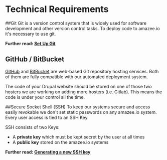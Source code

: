 # Technical Requirements

##Git
Git is a version control system that is widely used for software development and other version control tasks. To deploy code to amazee.io it's necessary to use git.

**Further read: [Set Up Git](https://help.github.com/articles/set-up-git/)**

## GitHub / BitBucket
[GitHub](http://github.com) and [BitBucket](http://bitbucket.org) are web-based Git repository hosting services. Both of them are fully compatible with our automated deployment system.

The code of your Drupal website should be stored on one of those two hosters we are working on adding more hosters (i.e. Gitlab). This means the code is under your control all the time.

##Secure Socket Shell (SSH)
To keep our systems secure and access easily revokable we don't set static passwords on any amazee.io system. Every user access is tied to an SSH Key. 

SSH consists of two Keys:

- A **private key** which must be kept secret by the user at all times
- A **public key** stored on the amazee.io systems

**Further read: [Generating a new SSH key](https://help.github.com/articles/generating-a-new-ssh-key-and-adding-it-to-the-ssh-agent/)**


